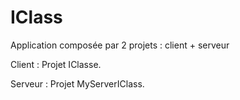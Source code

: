 # IClass
Application composée par 2 projets : client + serveur



Client : Projet IClasse.

Serveur : Projet MyServerIClass.
